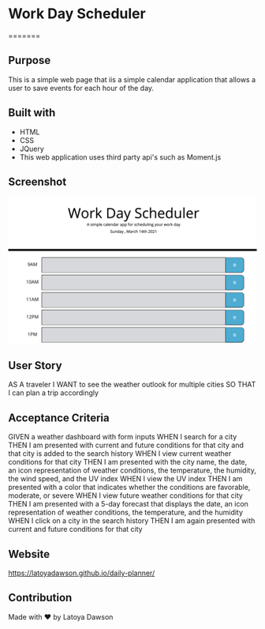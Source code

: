 # Work Day Scheduler 
=======

## Purpose
This is a simple web page that iis a simple calendar application that allows a user to save events for each hour of the day. 

## Built with 
* HTML
* CSS
* JQuery
* This web application uses third party api's such as Moment.js

## Screenshot
![screenshot of startpage](/assets/images/startpage.png)


## User Story
AS A traveler
I WANT to see the weather outlook for multiple cities
SO THAT I can plan a trip accordingly

## Acceptance Criteria 
GIVEN a weather dashboard with form inputs
WHEN I search for a city
THEN I am presented with current and future conditions for that city and that city is added to the search history
WHEN I view current weather conditions for that city
THEN I am presented with the city name, the date, an icon representation of weather conditions, the temperature, the humidity, the wind speed, and the UV index
WHEN I view the UV index
THEN I am presented with a color that indicates whether the conditions are favorable, moderate, or severe
WHEN I view future weather conditions for that city
THEN I am presented with a 5-day forecast that displays the date, an icon representation of weather conditions, the temperature, and the humidity
WHEN I click on a city in the search history
THEN I am again presented with current and future conditions for that city

## Website
https://latoyadawson.github.io/daily-planner/

## Contribution
Made with ❤️  by Latoya Dawson
